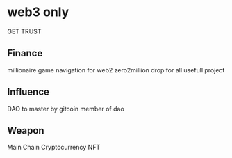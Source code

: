 # web3 only
GET TRUST

## Finance
millionaire game
navigation for web2
zero2million
drop for all usefull project

## Influence
DAO
to master by gitcoin 
member of dao

## Weapon
Main Chain
Cryptocurrency
NFT

